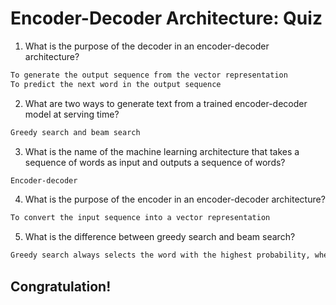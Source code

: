 # Encoder-Decoder Architecture: Quiz

1. What is the purpose of the decoder in an encoder-decoder architecture?
```bash
To generate the output sequence from the vector representation
To predict the next word in the output sequence
```

2. What are two ways to generate text from a trained encoder-decoder model at serving time?
```bash
Greedy search and beam search
```

3. What is the name of the machine learning architecture that takes a sequence of words as input and outputs a sequence of words?
```bash
Encoder-decoder
```

4. What is the purpose of the encoder in an encoder-decoder architecture?
```bash
To convert the input sequence into a vector representation
```

5. What is the difference between greedy search and beam search?
```bash
Greedy search always selects the word with the highest probability, whereas beam search considers multiple possible words and selects the one with the highest combined probability.
```

## Congratulation!